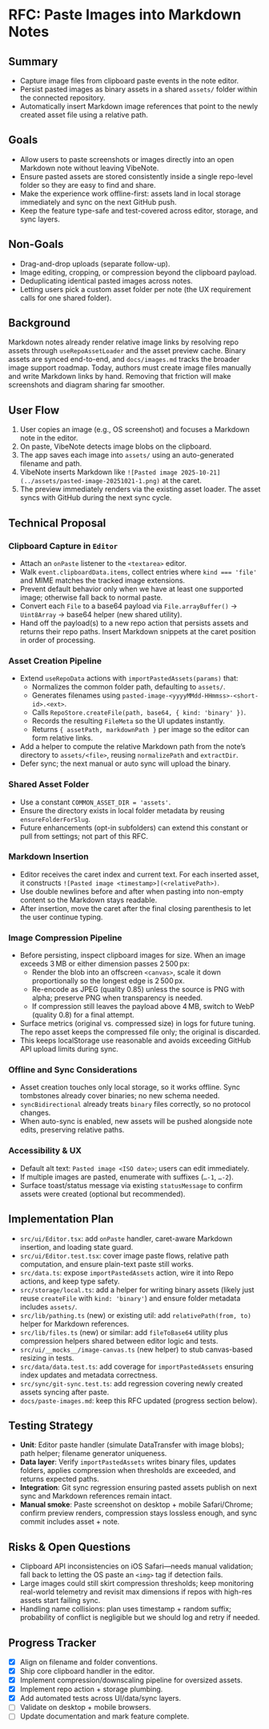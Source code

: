# RFC: Paste Images into Markdown Notes

## Summary
- Capture image files from clipboard paste events in the note editor.
- Persist pasted images as binary assets in a shared `assets/` folder within the connected repository.
- Automatically insert Markdown image references that point to the newly created asset file using a relative path.

## Goals
- Allow users to paste screenshots or images directly into an open Markdown note without leaving VibeNote.
- Ensure pasted assets are stored consistently inside a single repo-level folder so they are easy to find and share.
- Make the experience work offline-first: assets land in local storage immediately and sync on the next GitHub push.
- Keep the feature type-safe and test-covered across editor, storage, and sync layers.

## Non-Goals
- Drag-and-drop uploads (separate follow-up).
- Image editing, cropping, or compression beyond the clipboard payload.
- Deduplicating identical pasted images across notes.
- Letting users pick a custom asset folder per note (the UX requirement calls for one shared folder).

## Background
Markdown notes already render relative image links by resolving repo assets through `useRepoAssetLoader` and the asset preview cache. Binary assets are synced end-to-end, and `docs/images.md` tracks the broader image support roadmap. Today, authors must create image files manually and write Markdown links by hand. Removing that friction will make screenshots and diagram sharing far smoother.

## User Flow
1. User copies an image (e.g., OS screenshot) and focuses a Markdown note in the editor.
2. On paste, VibeNote detects image blobs on the clipboard.
3. The app saves each image into `assets/` using an auto-generated filename and path.
4. VibeNote inserts Markdown like `![Pasted image 2025-10-21](../assets/pasted-image-20251021-1.png)` at the caret.
5. The preview immediately renders via the existing asset loader. The asset syncs with GitHub during the next sync cycle.

## Technical Proposal

### Clipboard Capture in `Editor`
- Attach an `onPaste` listener to the `<textarea>` editor.
- Walk `event.clipboardData.items`, collect entries where `kind === 'file'` and MIME matches the tracked image extensions.
- Prevent default behavior only when we have at least one supported image; otherwise fall back to normal paste.
- Convert each `File` to a base64 payload via `File.arrayBuffer()` → `Uint8Array` → base64 helper (new shared utility).
- Hand off the payload(s) to a new repo action that persists assets and returns their repo paths. Insert Markdown snippets at the caret position in order of processing.

### Asset Creation Pipeline
- Extend `useRepoData` actions with `importPastedAssets(params)` that:
  - Normalizes the common folder path, defaulting to `assets/`.
  - Generates filenames using `pasted-image-<yyyyMMdd-HHmmss>-<short-id>.<ext>`.
  - Calls `RepoStore.createFile(path, base64, { kind: 'binary' })`.
  - Records the resulting `FileMeta` so the UI updates instantly.
  - Returns `{ assetPath, markdownPath }` per image so the editor can form relative links.
- Add a helper to compute the relative Markdown path from the note’s directory to `assets/<file>`, reusing `normalizePath` and `extractDir`.
- Defer sync; the next manual or auto sync will upload the binary.

### Shared Asset Folder
- Use a constant `COMMON_ASSET_DIR = 'assets'`.
- Ensure the directory exists in local folder metadata by reusing `ensureFolderForSlug`.
- Future enhancements (opt-in subfolders) can extend this constant or pull from settings; not part of this RFC.

### Markdown Insertion
- Editor receives the caret index and current text. For each inserted asset, it constructs `![Pasted image <timestamp>](<relativePath>)`.
- Use double newlines before and after when pasting into non-empty content so the Markdown stays readable.
- After insertion, move the caret after the final closing parenthesis to let the user continue typing.

### Image Compression Pipeline
- Before persisting, inspect clipboard images for size. When an image exceeds 3 MB or either dimension passes 2 500 px:
  - Render the blob into an offscreen `<canvas>`, scale it down proportionally so the longest edge is 2 500 px.
  - Re-encode as JPEG (quality 0.85) unless the source is PNG with alpha; preserve PNG when transparency is needed.
  - If compression still leaves the payload above 4 MB, switch to WebP (quality 0.8) for a final attempt.
- Surface metrics (original vs. compressed size) in logs for future tuning. The repo asset keeps the compressed file only; the original is discarded.
- This keeps localStorage use reasonable and avoids exceeding GitHub API upload limits during sync.

### Offline and Sync Considerations
- Asset creation touches only local storage, so it works offline. Sync tombstones already cover binaries; no new schema needed.
- `syncBidirectional` already treats `binary` files correctly, so no protocol changes.
- When auto-sync is enabled, new assets will be pushed alongside note edits, preserving relative paths.

### Accessibility & UX
- Default alt text: `Pasted image <ISO date>`; users can edit immediately.
- If multiple images are pasted, enumerate with suffixes (`…-1`, `…-2`).
- Surface toast/status message via existing `statusMessage` to confirm assets were created (optional but recommended).

## Implementation Plan
- `src/ui/Editor.tsx`: add `onPaste` handler, caret-aware Markdown insertion, and loading state guard.
- `src/ui/Editor.test.tsx`: cover image paste flows, relative path computation, and ensure plain-text paste still works.
- `src/data.ts`: expose `importPastedAssets` action, wire it into Repo actions, and keep type safety.
- `src/storage/local.ts`: add a helper for writing binary assets (likely just reuse `createFile` with `kind: 'binary'`) and ensure folder metadata includes `assets/`.
- `src/lib/pathing.ts` (new) or existing util: add `relativePath(from, to)` helper for Markdown references.
- `src/lib/files.ts` (new) or similar: add `fileToBase64` utility plus compression helpers shared between editor logic and tests.
- `src/ui/__mocks__/image-canvas.ts` (new helper) to stub canvas-based resizing in tests.
- `src/data/data.test.ts`: add coverage for `importPastedAssets` ensuring index updates and metadata correctness.
- `src/sync/git-sync.test.ts`: add regression covering newly created assets syncing after paste.
- `docs/paste-images.md`: keep this RFC updated (progress section below).

## Testing Strategy
- **Unit**: Editor paste handler (simulate DataTransfer with image blobs); path helper; filename generator uniqueness.
- **Data layer**: Verify `importPastedAssets` writes binary files, updates folders, applies compression when thresholds are exceeded, and returns expected paths.
- **Integration**: Git sync regression ensuring pasted assets publish on next sync and Markdown references remain intact.
- **Manual smoke**: Paste screenshot on desktop + mobile Safari/Chrome; confirm preview renders, compression stays lossless enough, and sync commit includes asset + note.

## Risks & Open Questions
- Clipboard API inconsistencies on iOS Safari—needs manual validation; fall back to letting the OS paste an `<img>` tag if detection fails.
- Large images could still skirt compression thresholds; keep monitoring real-world telemetry and revisit max dimensions if repos with high-res assets start failing sync.
- Handling name collisions: plan uses timestamp + random suffix; probability of conflict is negligible but we should log and retry if needed.

## Progress Tracker
- [x] Align on filename and folder conventions.
- [x] Ship core clipboard handler in the editor.
- [x] Implement compression/downscaling pipeline for oversized assets.
- [x] Implement repo action + storage plumbing.
- [x] Add automated tests across UI/data/sync layers.
- [ ] Validate on desktop + mobile browsers.
- [ ] Update documentation and mark feature complete.
